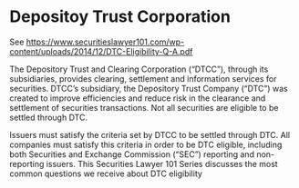 # Depositoy Trust Corporation
See https://www.securitieslawyer101.com/wp-content/uploads/2014/12/DTC-Eligibility-Q-A.pdf

The Depository Trust and Clearing Corporation (“DTCC”), through its subsidiaries, provides clearing, settlement and information services for securities. DTCC’s subsidiary, the Depository Trust Company (“DTC”) was created to improve efficiencies and reduce risk in the clearance and settlement of securities transactions. Not all securities are eligible to be settled through DTC.

Issuers must satisfy the criteria set by DTCC to be settled through DTC. All companies must satisfy this criteria in order to be DTC eligible, including both Securities and Exchange Commission (“SEC”) reporting and non-reporting issuers. This Securities Lawyer 101 Series discusses the most common questions we receive about DTC eligibility

